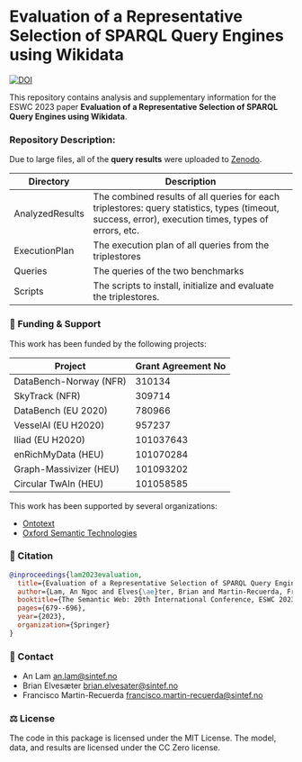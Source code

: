 # Evaluation of a Representative Selection of SPARQL Query Engines using Wikidata

[![DOI](https://zenodo.org/badge/DOI/10.5281/zenodo.6477753.svg)](https://doi.org/10.5281/zenodo.6477753)

This repository contains analysis and supplementary information for the ESWC 2023 paper **Evaluation of a Representative Selection of SPARQL Query Engines using Wikidata**.

### Repository Description:
Due to large files, all of the **query results** were uploaded to [Zenodo](https://doi.org/10.5281/zenodo.6477753).

| **Directory**   | **Description**                                                                                                                                       |
|-----------------|-------------------------------------------------------------------------------------------------------------------------------------------------------|
| AnalyzedResults | The combined results of all queries for each triplestores: query statistics, types (timeout, success, error), execution times, types of errors, etc.  |
| ExecutionPlan   | The execution plan of all queries from the triplestores                                                                                               |
| Queries         | The queries of the two benchmarks                                                                                                                     |
| Scripts         | The scripts to install, initialize and evaluate the triplestores.                                                                                     |

### 🏦 Funding & Support
This work has been funded by the following projects:

|       **Project**      | **Grant Agreement No** |
|------------------------|------------------------|
| DataBench-Norway (NFR) |         310134         |
| SkyTrack (NFR)         |         309714         |
| DataBench (EU 2020)    |         780966         |
| VesselAI (EU H2020)    |         957237         |
| Iliad (EU H2020)       |        101037643       |
| enRichMyData (HEU)     |        101070284       |
| Graph-Massivizer (HEU) |        101093202       |
| Circular TwAIn (HEU)   |        101058585       |


This work has been supported by several organizations:
- [Ontotext](https://www.ontotext.com/)
- [Oxford Semantic Technologies](https://www.oxfordsemantic.tech/)

### 📖 Citation
```bibtex
@inproceedings{lam2023evaluation,
  title={Evaluation of a Representative Selection of SPARQL Query Engines Using Wikidata},
  author={Lam, An Ngoc and Elves{\ae}ter, Brian and Martin-Recuerda, Francisco},
  booktitle={The Semantic Web: 20th International Conference, ESWC 2023, Hersonissos, Crete, Greece, May 28--June 1, 2023, Proceedings},
  pages={679--696},
  year={2023},
  organization={Springer}
}
```

### :email: Contact
- An Lam <an.lam@sintef.no>
- Brian Elvesæter <brian.elvesater@sintef.no>
- Francisco Martin-Recuerda <francisco.martin-recuerda@sintef.no>

### ⚖️ License
The code in this package is licensed under the MIT License. The model, data, and results are licensed under the CC Zero license.




